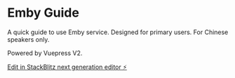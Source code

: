 # Emby Guide

A quick guide to use Emby service. Designed for primary users. For Chinese speakers only.

Powered by Vuepress V2.

[Edit in StackBlitz next generation editor ⚡️](https://stackblitz.com/~/github.com/originalFactor/embyguide)
